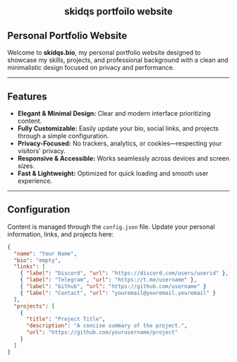 <h2 style="text-align: center;">skidqs portfoilo website</h2>

## Personal Portfolio Website

Welcome to **skidqs.bio**, my personal portfolio website designed to showcase my skills, projects, and professional background with a clean and minimalistic design focused on privacy and performance.

---

## Features

- **Elegant & Minimal Design:** Clear and modern interface prioritizing content.
- **Fully Customizable:** Easily update your bio, social links, and projects through a simple configuration.
- **Privacy-Focused:** No trackers, analytics, or cookies—respecting your visitors' privacy.
- **Responsive & Accessible:** Works seamlessly across devices and screen sizes.
- **Fast & Lightweight:** Optimized for quick loading and smooth user experience.

---

## Configuration

Content is managed through the `config.json` file. Update your personal information, links, and projects here:

```json
{
  "name": "Your Name",
  "bio": "empty",
  "links": [
    { "label": "Discord", "url": "https://discord.com/users/userid" },
    { "label": "Telegram", "url": "https://t.me/username" },
    { "label": "Github", "url": "https://github.com/username" }
    { "label": "Contact", "url": "youremail@youremail.youremail" }
  ],
  "projects": [
    {
      "title": "Project Title",
      "description": "A concise summary of the project.",
      "url": "https://github.com/yourusername/project"
    }
  ]
}
